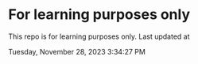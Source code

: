 # For learning purposes only
This repo is for learning purposes only.
Last updated at

Tuesday, November 28, 2023 3:34:27 PM


